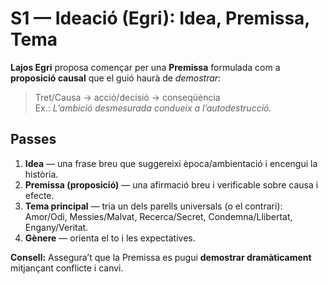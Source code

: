 # S1 — Ideació (Egri): Idea, Premissa, Tema

**Lajos Egri** proposa començar per una **Premissa** formulada com a **proposició causal** que el guió haurà de *demostrar*:
> Tret/Causa → acció/decisió → conseqüència  
Ex.: *L’ambició desmesurada condueix a l’autodestrucció.*

## Passes
1. **Idea** — una frase breu que suggereixi època/ambientació i encengui la història.
2. **Premissa (proposició)** — una afirmació breu i verificable sobre causa i efecte.
3. **Tema principal** — tria un dels parells universals (o el contrari):  
   Amor/Odi, Messies/Malvat, Recerca/Secret, Condemna/Llibertat, Engany/Veritat.
4. **Gènere** — orienta el to i les expectatives.

**Consell:** Assegura’t que la Premissa es pugui **demostrar dramàticament** mitjançant conflicte i canvi.
